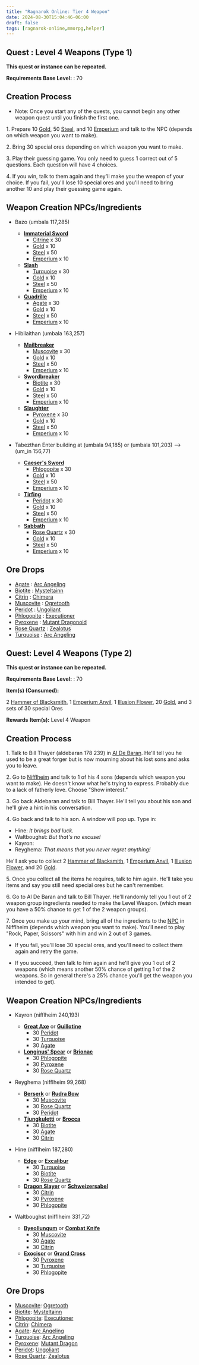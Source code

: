 ```yaml
---
title: "Ragnarok Online: Tier 4 Weapon"
date: 2024-08-30T15:04:46-06:00
draft: false
tags: [ragnarok-online,mmorpg,helper]
---
```


## Quest : **Level 4 Weapons (Type 1)** 
**This quest or instance can be repeated.**

**Requirements**  **Base Level:** : 70

Creation Process
----------------

*   Note: Once you start any of the quests, you cannot begin any other weapon quest until you finish the first one.

1\. Prepare 10 [Gold](http://db.irowiki.org/classic/item-info/969/), 50 [Steel](http://db.irowiki.org/classic/item-info/999/), and 10 [Emperium](http://db.irowiki.org/classic/item-info/714/) and talk to the NPC (depends on which weapon you want to make).

2\. Bring 30 special ores depending on which weapon you want to make.

3\. Play their guessing game. You only need to guess 1 correct out of 5 questions. Each question will have 4 choices.

4\. If you win, talk to them again and they'll make you the weapon of your choice. If you fail, you'll lose 10 special ores and you'll need to bring another 10 and play their guessing game again.

Weapon Creation NPCs/Ingredients
--------------------------------

*   Bazo (umbala 117,285)
    *   **[Immaterial Sword](http://db.irowiki.org/classic/item-info/1141/)**
        *   [Citrine](http://db.irowiki.org/classic/item-info/7295/) x 30
        *   [Gold](http://db.irowiki.org/classic/item-info/969/) x 10
        *   [Steel](http://db.irowiki.org/classic/item-info/999/) x 50
        *   [Emperium](http://db.irowiki.org/classic/item-info/714/) x 10
    *   **[Slash](http://db.irowiki.org/classic/item-info/1526/)**
        *   [Turquoise](http://db.irowiki.org/classic/item-info/7294/) x 30
        *   [Gold](http://db.irowiki.org/classic/item-info/969/) x 10
        *   [Steel](http://db.irowiki.org/classic/item-info/999/) x 50
        *   [Emperium](http://db.irowiki.org/classic/item-info/714/) x 10
    *   **[Quadrille](http://db.irowiki.org/classic/item-info/1527/)**
        *   [Agate](http://db.irowiki.org/classic/item-info/7291/) x 30
        *   [Gold](http://db.irowiki.org/classic/item-info/969/) x 10
        *   [Steel](http://db.irowiki.org/classic/item-info/999/) x 50
        *   [Emperium](http://db.irowiki.org/classic/item-info/714/) x 10

*   Hibilaithan (umbala 163,257)
    *   **[Mailbreaker](http://db.irowiki.org/classic/item-info/1225/)**
        *   [Muscovite](http://db.irowiki.org/classic/item-info/7292/) x 30
        *   [Gold](http://db.irowiki.org/classic/item-info/969/) x 10
        *   [Steel](http://db.irowiki.org/classic/item-info/999/) x 50
        *   [Emperium](http://db.irowiki.org/classic/item-info/714/) x 10
    *   **[Swordbreaker](http://db.irowiki.org/classic/item-info/1224/)**
        *   [Biotite](http://db.irowiki.org/classic/item-info/7297/) x 30
        *   [Gold](http://db.irowiki.org/classic/item-info/969/) x 10
        *   [Steel](http://db.irowiki.org/classic/item-info/999/) x 50
        *   [Emperium](http://db.irowiki.org/classic/item-info/714/) x 10
    *   **[Slaughter](http://db.irowiki.org/classic/item-info/1367/)**
        *   [Pyroxene](http://db.irowiki.org/classic/item-info/7296/) x 30
        *   [Gold](http://db.irowiki.org/classic/item-info/969/) x 10
        *   [Steel](http://db.irowiki.org/classic/item-info/999/) x 50
        *   [Emperium](http://db.irowiki.org/classic/item-info/714/) x 10

*   Tabezthan Enter building at (umbala 94,185) or (umbala 101,203) --> (um\_in 156,77)
    *   **[Caeser's Sword](http://db.irowiki.org/classic/item-info/1134/)**
        *   [Phlogopite](http://db.irowiki.org/classic/item-info/7290/) x 30
        *   [Gold](http://db.irowiki.org/classic/item-info/969/) x 10
        *   [Steel](http://db.irowiki.org/classic/item-info/999/) x 50
        *   [Emperium](http://db.irowiki.org/classic/item-info/714/) x 10
    *   **[Tirfing](http://db.irowiki.org/classic/item-info/1139/)**
        *   [Peridot](http://db.irowiki.org/classic/item-info/7289/) x 30
        *   [Gold](http://db.irowiki.org/classic/item-info/969/) x 10
        *   [Steel](http://db.irowiki.org/classic/item-info/999/) x 50
        *   [Emperium](http://db.irowiki.org/classic/item-info/714/) x 10
    *   **[Sabbath](http://db.irowiki.org/classic/item-info/1365/)**
        *   [Rose Quartz](http://db.irowiki.org/classic/item-info/7293/) x 30
        *   [Gold](http://db.irowiki.org/classic/item-info/969/) x 10
        *   [Steel](http://db.irowiki.org/classic/item-info/999/) x 50
        *   [Emperium](http://db.irowiki.org/classic/item-info/714/) x 10

Ore Drops
---------

*   [Agate](http://db.irowiki.org/classic/item-info/7291/) : [Arc Angeling](http://db.irowiki.org/classic/monster-info/1388/)
*   [Biotite](http://db.irowiki.org/classic/item-info/7297/) : [Mysteltainn](http://db.irowiki.org/classic/monster-info/1203/)
*   [Citrin](http://db.irowiki.org/classic/item-info/7295/) : [Chimera](http://db.irowiki.org/classic/monster-info/1283/)
*   [Muscovite](http://db.irowiki.org/classic/item-info/7292/) : [Ogretooth](http://db.irowiki.org/classic/monster-info/1204/)
*   [Peridot](http://db.irowiki.org/classic/item-info/7289/) : [Ungoliant](http://db.irowiki.org/classic/monster-info/1618/)
*   [Phlogopite](http://db.irowiki.org/classic/item-info/7290/) : [Executioner](http://db.irowiki.org/classic/monster-info/1205/)
*   [Pyroxene](http://db.irowiki.org/classic/item-info/7296/) : [Mutant Dragonoid](http://db.irowiki.org/classic/monster-info/1262/)
*   [Rose Quartz](http://db.irowiki.org/classic/item-info/7293/) : [Zealotus](http://db.irowiki.org/classic/monster-info/1200/)
*   [Turquoise](http://db.irowiki.org/classic/item-info/7294/) : [Arc Angeling](http://db.irowiki.org/classic/monster-info/1388/)

## Quest: **Level 4 Weapons (Type 2)** 
**This quest or instance can be repeated.**

**Requirements** **Base Level:** : 70

**Item(s) (Consumed):**

2 [Hammer of Blacksmith](http://db.irowiki.org/classic/item-info/1005/), 1 [Emperium Anvil](http://db.irowiki.org/classic/item-info/989/), 1 [Illusion Flower](http://db.irowiki.org/classic/item-info/710/), 20 [Gold](http://db.irowiki.org/classic/item-info/969/), and 3 sets of 30 special Ores

**Rewards** **Item(s):** Level 4 Weapon

Creation Process
----------------

1\. Talk to Bill Thayer (aldebaran 178 239) in [Al De Baran](/classic/Al_De_Baran "Al De Baran"). He'll tell you he used to be a great forger but is now mourning about his lost sons and asks you to leave.

2\. Go to [Nifflheim](/classic/Nifflheim "Nifflheim") and talk to 1 of his 4 sons (depends which weapon you want to make). He doesn't know what he's trying to express. Probably due to a lack of fatherly love. Choose "Show interest."

3\. Go back Aldebaran and talk to Bill Thayer. He'll tell you about his son and he'll give a hint in his conversation.

4\. Go back and talk to his son. A window will pop up. Type in:

*   Hine: _It brings bad luck._
*   Waltboughst: _But that's no excuse!_
*   Kayron:
*   Reyghema: _That means that you never regret anything!_

He'll ask you to collect 2 [Hammer of Blacksmith](http://db.irowiki.org/classic/item-info/1005/), 1 [Emperium Anvil](http://db.irowiki.org/classic/item-info/989/), 1 [Illusion Flower](http://db.irowiki.org/classic/item-info/710/), and 20 [Gold](http://db.irowiki.org/classic/item-info/969/).

5\. Once you collect all the items he requires, talk to him again. He'll take you items and say you still need special ores but he can't remember.

6\. Go to Al De Baran and talk to Bill Thayer. He'll randomly tell you 1 out of 2 weapon group ingredients needed to make the Level Weapon. (which mean you have a 50% chance to get 1 of the 2 weapon groups).

7\. Once you make up your mind, bring all of the ingredients to the [NPC](/classic/NPC "NPC") in Nifflheim (depends which weapon you want to make). You'll need to play "Rock, Paper, Scissors" with him and win 2 out of 3 games.

*   If you fail, you'll lose 30 special ores, and you'll need to collect them again and retry the game.

*   If you succeed, then talk to him again and he'll give you 1 out of 2 weapons (which means another 50% chance of getting 1 of the 2 weapons. So in general there's a 25% chance you'll get the weapon you intended to get).

Weapon Creation NPCs/Ingredients
--------------------------------

*   Kayron (nifflheim 240,193)
    *   **[Great Axe](http://db.irowiki.org/classic/item-info/1364/)** or **[Guillotine](http://db.irowiki.org/classic/item-info/1369/)**
        *   30 [Peridot](http://db.irowiki.org/classic/item-info/7289/)
        *   30 [Turquoise](http://db.irowiki.org/classic/item-info/7294/)
        *   30 [Agate](http://db.irowiki.org/classic/item-info/7291/)
    *   **[Longinus' Spear](http://db.irowiki.org/classic/item-info/1469/)** or **[Brionac](http://db.irowiki.org/classic/item-info/1470/)**
        *   30 [Phlogopite](http://db.irowiki.org/classic/item-info/7290/)
        *   30 [Pyroxene](http://db.irowiki.org/classic/item-info/7296/)
        *   30 [Rose Quartz](http://db.irowiki.org/classic/item-info/7293/)

*   Reyghema (nifflheim 99,268)
    *   **[Berserk](http://db.irowiki.org/classic/item-info/1814/)** or **[Rudra Bow](http://db.irowiki.org/classic/item-info/1720/)**
        *   30 [Muscovite](http://db.irowiki.org/classic/item-info/7292/)
        *   30 [Rose Quartz](http://db.irowiki.org/classic/item-info/7293/)
        *   30 [Peridot](http://db.irowiki.org/classic/item-info/7289/)
    *   **[Tjungkuletti](http://db.irowiki.org/classic/item-info/1416/)** or **[Brocca](http://db.irowiki.org/classic/item-info/1415/)**
        *   30 [Biotite](http://db.irowiki.org/classic/item-info/7297/)
        *   30 [Agate](http://db.irowiki.org/classic/item-info/7291/)
        *   30 [Citrin](http://db.irowiki.org/classic/item-info/7295/)

*   Hine (nifflheim 187,280)
    *   **[Edge](http://db.irowiki.org/classic/item-info/1132/)** or **[Excalibur](http://db.irowiki.org/classic/item-info/1137/)**
        *   30 [Turquoise](http://db.irowiki.org/classic/item-info/7294/)
        *   30 [Biotite](http://db.irowiki.org/classic/item-info/7297/)
        *   30 [Rose Quartz](http://db.irowiki.org/classic/item-info/7293/)
    *   **[Dragon Slayer](http://db.irowiki.org/classic/item-info/1166/)** or **[Schweizersabel](http://db.irowiki.org/classic/item-info/1167/)**
        *   30 [Citrin](http://db.irowiki.org/classic/item-info/7295/)
        *   30 [Pyroxene](http://db.irowiki.org/classic/item-info/7296/)
        *   30 [Phlogopite](http://db.irowiki.org/classic/item-info/7290/)

*   Waltboughst (nifflheim 331,72)
    *   **[Byeollungum](http://db.irowiki.org/classic/item-info/1140/)** or **[Combat Knife](http://db.irowiki.org/classic/item-info/1228/)**
        *   30 [Muscovite](http://db.irowiki.org/classic/item-info/7292/)
        *   30 [Agate](http://db.irowiki.org/classic/item-info/7291/)
        *   30 [Citrin](http://db.irowiki.org/classic/item-info/7295/)
    *   **[Exocisor](http://db.irowiki.org/classic/item-info/1233/)** or **[Grand Cross](http://db.irowiki.org/classic/item-info/1528/)**
        *   30 [Pyroxene](http://db.irowiki.org/classic/item-info/7296/)
        *   30 [Turquoise](http://db.irowiki.org/classic/item-info/7294/)
        *   30 [Phlogopite](http://db.irowiki.org/classic/item-info/7290/)

Ore Drops
---------

*   [Muscovite](http://db.irowiki.org/classic/item-info/7292/): [Ogretooth](http://db.irowiki.org/classic/monster-info/1204/)
*   [Biotite](http://db.irowiki.org/classic/item-info/7297/): [Mysteltainn](http://db.irowiki.org/classic/monster-info/1203/)
*   [Phlogopite](http://db.irowiki.org/classic/item-info/7290/): [Executioner](http://db.irowiki.org/classic/monster-info/1205/)
*   [Citrin](http://db.irowiki.org/classic/item-info/7295/): [Chimera](http://db.irowiki.org/classic/monster-info/1283/)
*   [Agate](http://db.irowiki.org/classic/item-info/7291/): [Arc Angeling](http://db.irowiki.org/classic/monster-info/1388/)
*   [Turquoise](http://db.irowiki.org/classic/item-info/7294/): [Arc Angeling](http://db.irowiki.org/classic/monster-info/1388/)
*   [Pyroxene](http://db.irowiki.org/classic/item-info/7296/): [Mutant Dragon](http://db.irowiki.org/classic/monster-info/1262/)
*   [Peridot](http://db.irowiki.org/classic/item-info/7289/): [Ungoliant](http://db.irowiki.org/classic/monster-info/1618/)
*   [Rose Quartz](http://db.irowiki.org/classic/item-info/7293/): [Zealotus](http://db.irowiki.org/classic/monster-info/1200/)